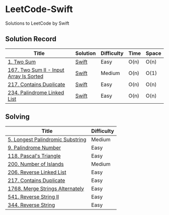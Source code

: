 # LeetCode-Swift
Solutions to LeetCode by Swift
## Solution Record

Title               | Solution           | Difficulty     | Time     |Space     |
--------------------|------------------|-----------------------|-----------------------|-----------------------|
[1. Two Sum](https://leetcode.com/problems/two-sum/description/) | [Swift](./LeetCode-Swift/LeetCode-Swift/1_TwoSum.swift)   | Easy   |O(n) | O(n)|
[167. Two Sum II - Input Array Is Sorted](https://leetcode.com/problems/two-sum-ii-input-array-is-sorted/description/) | [Swift](./LeetCode-Swift/LeetCode-Swift/167_TwoSumII_InputArrayIsSorted.swift)   | Medium   |O(n) | O(1)|
[217. Contains Duplicate](https://leetcode.com/problems/contains-duplicate/description/) | [Swift](./LeetCode-Swift/LeetCode-Swift/217_ContainsDuplicate.swift)   | Easy   |O(n) | O(n)|
[234. Palindrome Linked List](https://leetcode.com/problems/palindrome-linked-list/) |  [Swift](./LeetCode-Swift/LeetCode-Swift/234_PalindromeLinkedList.swift) | Easy | O(n) | O(n)|
## Solving

Title|Difficulty|
-|-|
[5. Longest Palindromic Substring](https://leetcode.com/problems/longest-palindromic-substring/description/) |Medium 
[9. Palindrome Number](https://leetcode.com/problems/palindrome-number/description/) |Easy 
[118. Pascal's Triangle](https://leetcode.com/problems/pascals-triangle/description/) |Easy 
[200. Number of Islands](https://leetcode.com/problems/number-of-islands/description/) |Medium 
[206. Reverse Linked List](https://leetcode.com/problems/reverse-linked-list/description/) |Easy 
[217. Contains Duplicate](https://leetcode.com/problems/contains-duplicate/description/) |Easy 
[1768. Merge Strings Alternately](https://leetcode.com/problems/merge-strings-alternately/description/) |Easy 
[541. Reverse String II](https://leetcode.com/problems/reverse-string-ii/description/) |Easy 
[344. Reverse String](https://leetcode.com/problems/reverse-string/description/) |Easy 
